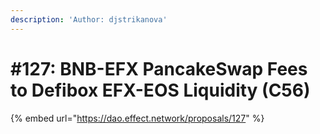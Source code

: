 ```yaml
---
description: 'Author: djstrikanova'
---
```


# #127: BNB-EFX PancakeSwap Fees to Defibox EFX-EOS Liquidity (C56)

{% embed url="https://dao.effect.network/proposals/127" %}

